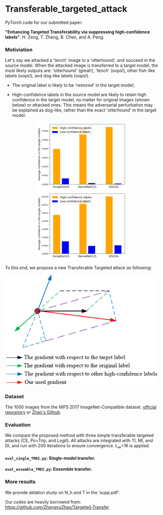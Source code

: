 # Transferable_targeted_attack
PyTorch code for our submitted paper:

**"Enhancing Targeted Transferability via suppressing high-confidence labels"**. H. Zeng, T. Zhang, B. Chen, and A. Peng.

### Motiviation
Let's say we attacked a 'tench' image to a 'otterhound', and succeed in the source model. When the attacked image is transferred to a target model, the most likely outputs are: 'otterhound' (great!), 'tench' (oops!), other fish-like labels (oops!), and dog-like labels (oops!).  
- The original label is likely to be 'restored' in the target model;  

- High-confidence labels in the source model are likely to retain high confidence in the target model, no matter for original images (shown below) or attacked ones. This means the adversarial perturbation may be explained as dog-like, rather than the exact 'otterhound' in the target model.  
<p align="center">
  <img src="https://github.com/zengh5/Transferable_targeted_attack/blob/main/Figures/highlow_conf.png" width='300'>
  <img src="https://github.com/zengh5/Transferable_targeted_attack/blob/main/Figures/highlow_conf_AE.png" width='300'>
</p>

To this end, we propose a new Transferable Targeted attack as following:
<p align="center">
  <img src="https://github.com/zengh5/Transferable_targeted_attack/blob/main/Figures/Fig1_target_transfer.png" width='500'>
</p>

### Dataset
The 1000 images from the NIPS 2017 ImageNet-Compatible dataset. [official repository](https://github.com/cleverhans-lab/cleverhans/tree/master/cleverhans_v3.1.0/examples/nips17_adversarial_competition/dataset) or [Zhao's Github](https://github.com/ZhengyuZhao/Targeted-Tansfer/tree/main/dataset). 

### Evaluation
We compare the proposed method with three simple transferable targeted attacks (CE, Po+Trip, and Logit).
All attacks are integrated with TI, MI, and DI, and run with 200 iterations to ensure convergence.
L<sub>&infin;</sub>=16 is applied.

#### ```eval_single_TMDI.py```: Single-model transfer.
#### ```eval_ensemble_TMDI.py```: Ensemble transfer. 

### More results
We provide ablation study on N_h and T in the 'supp.pdf'.

Our codes are heavily borrowed from:
https://github.com/ZhengyuZhao/Targeted-Transfer
